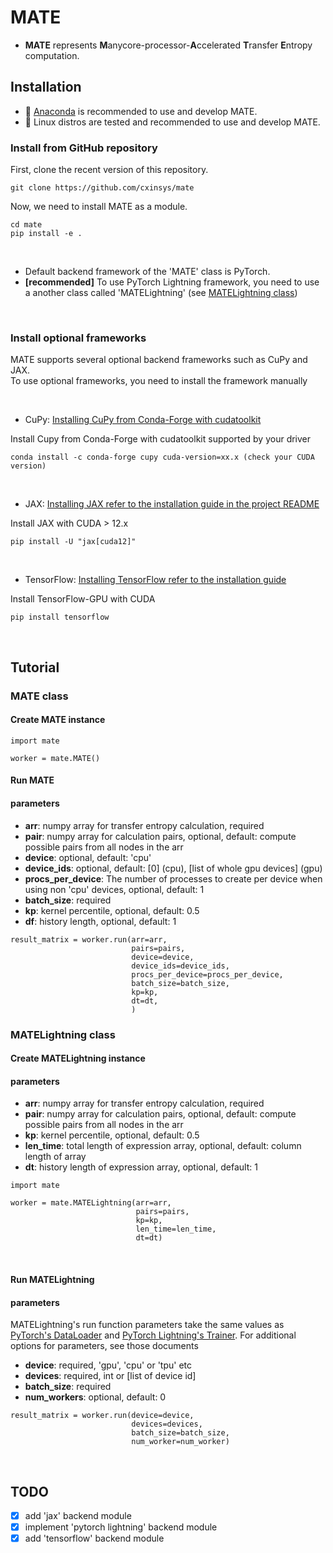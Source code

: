 # MATE
- **MATE** represents **M**anycore-processor-**A**ccelerated **T**ransfer **E**ntropy computation.


## Installation
- :snake: [Anaconda](https://www.anaconda.com) is recommended to use and develop MATE.
- :penguin: Linux distros are tested and recommended to use and develop MATE.

### Install from GitHub repository
First, clone the recent version of this repository.

```
git clone https://github.com/cxinsys/mate
```


Now, we need to install MATE as a module.

```
cd mate
pip install -e .
```
<br>

- Default backend framework of the 'MATE' class is PyTorch.
- **[recommended]** To use PyTorch Lightning framework, you need to use a another class called 'MATELightning' (see [MATELightning class](#MATELightning-class))

<br>

### Install optional frameworks

MATE supports several optional backend frameworks such as CuPy and JAX. \
To use optional frameworks, you need to install the framework manually

<br>

- CuPy: [Installing CuPy from Conda-Forge with cudatoolkit](https://docs.cupy.dev/en/stable/install.html#installing-cupy-from-conda-forge)

Install Cupy from Conda-Forge with cudatoolkit supported by your driver
```angular2html
conda install -c conda-forge cupy cuda-version=xx.x (check your CUDA version)
```
<br>

- JAX: [Installing JAX refer to the installation guide in the project README](https://github.com/google/jax#installation)

[//]: # (**You must first install [CUDA]&#40;https://developer.nvidia.com/cuda-downloads&#41; and [CuDNN]&#40;https://developer.nvidia.com/cudnn&#41; before installing JAX**)

[//]: # ()
[//]: # (After install CUDA and CuDNN you can specify a particular CUDA and CuDNN version for jax explicitly)
Install JAX with CUDA > 12.x
```angular2html
pip install -U "jax[cuda12]"
```

<br>

- TensorFlow: [Installing TensorFlow refer to the installation guide](https://www.tensorflow.org/install/pip?hl=en#linux)

[//]: # (**You must first install [CUDA]&#40;https://developer.nvidia.com/cuda-downloads&#41; and [CuDNN]&#40;https://developer.nvidia.com/cudnn&#41; before installing JAX**)

[//]: # ()
[//]: # (After install CUDA and CuDNN you can specify a particular CUDA and CuDNN version for jax explicitly)
Install TensorFlow-GPU with CUDA
```angular2html
pip install tensorflow
```

<br>


## Tutorial

### MATE class
#### Create MATE instance

```angular2html
import mate

worker = mate.MATE()
```


#### Run MATE

#### parameters

[//]: # (MATE goes through a binning process, which is sensitive to noise. )

[//]: # (To work around this, you can use a smooth function like )

[//]: # (scipy's [savgol_filter]&#40;https://docs.scipy.org/doc/scipy/reference/generated/scipy.signal.savgol_filter.html#scipy-signal-savgol-filter&#41;.)

- **arr**: numpy array for transfer entropy calculation, required
- **pair**: numpy array for calculation pairs, optional, default: compute possible pairs from all nodes in the arr
- **device**: optional, default: 'cpu'
- **device_ids**: optional, default: [0] (cpu), [list of whole gpu devices] (gpu) 
- **procs_per_device**: The number of processes to create per device when using non 'cpu' devices, optional, default: 1
- **batch_size**: required
- **kp**: kernel percentile, optional, default: 0.5
- **df**: history length, optional, default: 1


```angular2html
result_matrix = worker.run(arr=arr,
                           pairs=pairs,
                           device=device,
                           device_ids=device_ids,
                           procs_per_device=procs_per_device,
                           batch_size=batch_size,
                           kp=kp,
                           dt=dt,
                           )
```

### MATELightning class
#### Create MATELightning instance

#### parameters


- **arr**: numpy array for transfer entropy calculation, required
- **pair**: numpy array for calculation pairs, optional, default: compute possible pairs from all nodes in the arr
- **kp**: kernel percentile, optional, default: 0.5
- **len_time**: total length of expression array, optional, default: column length of array
- **dt**: history length of expression array, optional, default: 1

```angular2html
import mate

worker = mate.MATELightning(arr=arr,
                            pairs=pairs,
                            kp=kp,
                            len_time=len_time,
                            dt=dt)
```
<br>

#### Run MATELightning
#### parameters

MATELightning's run function parameters take the same values as [PyTorch's DataLoader](https://pytorch.org/docs/stable/data.html#torch.utils.data.DataLoader)
and [PyTorch Lightning's Trainer](https://lightning.ai/docs/pytorch/stable/api/lightning.pytorch.trainer.trainer.Trainer.html#trainer). 
For additional options for parameters, see those documents

- **device**: required, 'gpu', 'cpu' or 'tpu' etc
- **devices**: required, int or [list of device id]
- **batch_size**: required
- **num_workers**: optional, default: 0
```angular2html
result_matrix = worker.run(device=device,
                           devices=devices,
                           batch_size=batch_size,
                           num_worker=num_worker)
```

<br>

## TODO

- [x] add 'jax' backend module
- [x] implement 'pytorch lightning' backend module
- [x] add 'tensorflow' backend module
